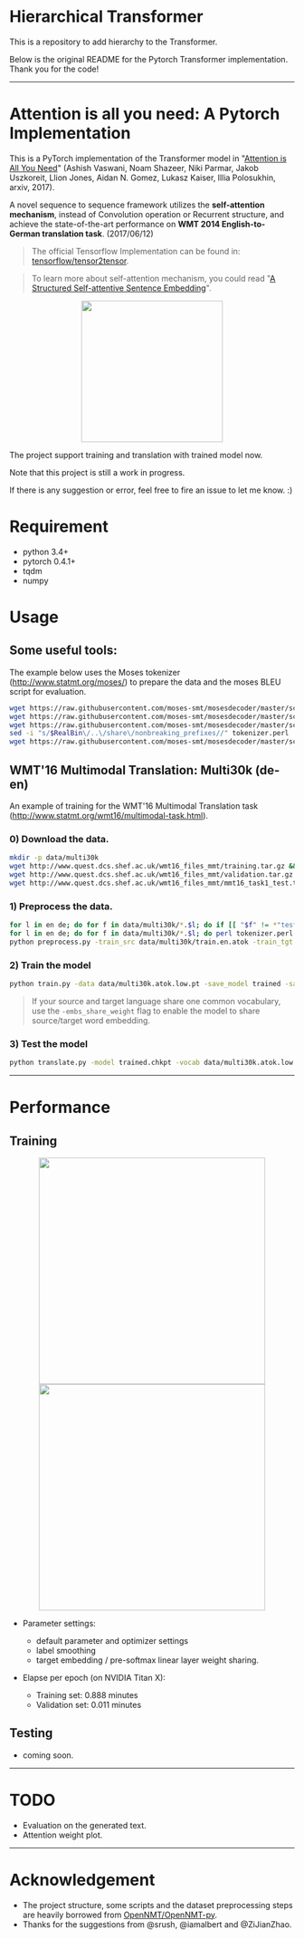 # Hierarchical Transformer

This is a repository to add hierarchy to the Transformer.

Below is the original README for the Pytorch Transformer implementation. Thank you for the code!

--------------------------------------------------------------

# Attention is all you need: A Pytorch Implementation

This is a PyTorch implementation of the Transformer model in "[Attention is All You Need](https://arxiv.org/abs/1706.03762)" (Ashish Vaswani, Noam Shazeer, Niki Parmar, Jakob Uszkoreit, Llion Jones, Aidan N. Gomez, Lukasz Kaiser, Illia Polosukhin, arxiv, 2017). 


A novel sequence to sequence framework utilizes the **self-attention mechanism**, instead of Convolution operation or Recurrent structure, and achieve the state-of-the-art performance on **WMT 2014 English-to-German translation task**. (2017/06/12)

> The official Tensorflow Implementation can be found in: [tensorflow/tensor2tensor](https://github.com/tensorflow/tensor2tensor/blob/master/tensor2tensor/models/transformer.py).

> To learn more about self-attention mechanism, you could read "[A Structured Self-attentive Sentence Embedding](https://arxiv.org/abs/1703.03130)".

<p align="center">
<img src="http://imgur.com/1krF2R6.png" width="250">
</p>


The project support training and translation with trained model now.

Note that this project is still a work in progress.


If there is any suggestion or error, feel free to fire an issue to let me know. :)


# Requirement
- python 3.4+
- pytorch 0.4.1+
- tqdm
- numpy


# Usage

## Some useful tools:

The example below uses the Moses tokenizer (http://www.statmt.org/moses/) to prepare the data and the moses BLEU script for evaluation.

```bash
wget https://raw.githubusercontent.com/moses-smt/mosesdecoder/master/scripts/tokenizer/tokenizer.perl
wget https://raw.githubusercontent.com/moses-smt/mosesdecoder/master/scripts/share/nonbreaking_prefixes/nonbreaking_prefix.de
wget https://raw.githubusercontent.com/moses-smt/mosesdecoder/master/scripts/share/nonbreaking_prefixes/nonbreaking_prefix.en
sed -i "s/$RealBin\/..\/share\/nonbreaking_prefixes//" tokenizer.perl
wget https://raw.githubusercontent.com/moses-smt/mosesdecoder/master/scripts/generic/multi-bleu.perl
```

## WMT'16 Multimodal Translation: Multi30k (de-en)

An example of training for the WMT'16 Multimodal Translation task (http://www.statmt.org/wmt16/multimodal-task.html).

### 0) Download the data.

```bash
mkdir -p data/multi30k
wget http://www.quest.dcs.shef.ac.uk/wmt16_files_mmt/training.tar.gz &&  tar -xf training.tar.gz -C data/multi30k && rm training.tar.gz
wget http://www.quest.dcs.shef.ac.uk/wmt16_files_mmt/validation.tar.gz && tar -xf validation.tar.gz -C data/multi30k && rm validation.tar.gz
wget http://www.quest.dcs.shef.ac.uk/wmt16_files_mmt/mmt16_task1_test.tar.gz && tar -xf mmt16_task1_test.tar.gz -C data/multi30k && rm mmt16_task1_test.tar.gz
```

### 1) Preprocess the data.
```bash
for l in en de; do for f in data/multi30k/*.$l; do if [[ "$f" != *"test"* ]]; then sed -i "$ d" $f; fi;  done; done
for l in en de; do for f in data/multi30k/*.$l; do perl tokenizer.perl -a -no-escape -l $l -q  < $f > $f.atok; done; done
python preprocess.py -train_src data/multi30k/train.en.atok -train_tgt data/multi30k/train.de.atok -valid_src data/multi30k/val.en.atok -valid_tgt data/multi30k/val.de.atok -save_data data/multi30k.atok.low.pt
```

### 2) Train the model
```bash
python train.py -data data/multi30k.atok.low.pt -save_model trained -save_mode best -proj_share_weight -label_smoothing
```
> If your source and target language share one common vocabulary, use the `-embs_share_weight` flag to enable the model to share source/target word embedding. 

### 3) Test the model
```bash
python translate.py -model trained.chkpt -vocab data/multi30k.atok.low.pt -src data/multi30k/test.en.atok -no_cuda
```
---
# Performance
## Training

<p align="center">
<img src="https://imgur.com/rKeP1bb.png" width="400">
<img src="https://imgur.com/9je3X6U.png" width="400">
</p>

- Parameter settings:
  - default parameter and optimizer settings
  - label smoothing 
  - target embedding / pre-softmax linear layer weight sharing. 

- Elapse per epoch (on NVIDIA Titan X):
  - Training set: 0.888 minutes
  - Validation set: 0.011 minutes
  
## Testing 
- coming soon.
---
# TODO
  - Evaluation on the generated text.
  - Attention weight plot.
---
# Acknowledgement
- The project structure, some scripts and the dataset preprocessing steps are heavily borrowed from [OpenNMT/OpenNMT-py](https://github.com/OpenNMT/OpenNMT-py).
- Thanks for the suggestions from @srush, @iamalbert and @ZiJianZhao.
